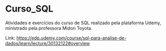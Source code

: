 # Curso_SQL
Atividades e exercícios do curso de SQL realizado pela plataforma Udemy, ministrado pela professora Midori Toyota.

Link: https://edp.udemy.com/course/sql-para-analise-de-dados/learn/lecture/30132122#overview


